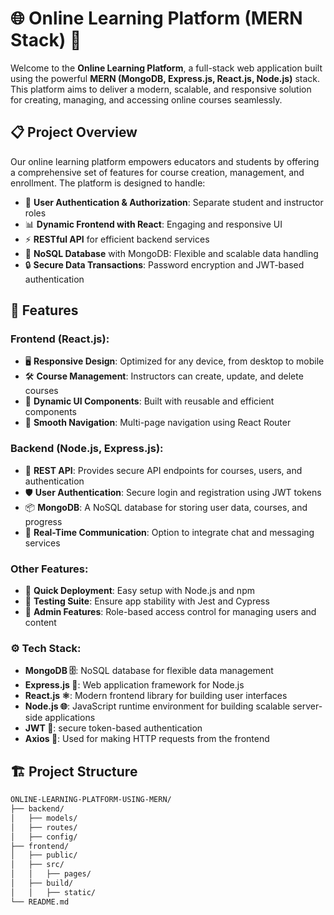 # 🌐 **Online Learning Platform (MERN Stack)** 🚀

Welcome to the **Online Learning Platform**, a full-stack web application built using the powerful **MERN (MongoDB, Express.js, React.js, Node.js)** stack. This platform aims to deliver a modern, scalable, and responsive solution for creating, managing, and accessing online courses seamlessly.

## 📋 **Project Overview**

Our online learning platform empowers educators and students by offering a comprehensive set of features for course creation, management, and enrollment. The platform is designed to handle:

- 🌟 **User Authentication & Authorization**: Separate student and instructor roles
- 📊 **Dynamic Frontend with React**: Engaging and responsive UI
- ⚡ **RESTful API** for efficient backend services
- 📁 **NoSQL Database** with MongoDB: Flexible and scalable data handling
- 🔒 **Secure Data Transactions**: Password encryption and JWT-based authentication

## 🎯 **Features**

### **Frontend (React.js)**:
  - 🖥️ **Responsive Design**: Optimized for any device, from desktop to mobile
  - 🛠️ **Course Management**: Instructors can create, update, and delete courses
  - 🔄 **Dynamic UI Components**: Built with reusable and efficient components
  - 🧭 **Smooth Navigation**: Multi-page navigation using React Router
  
### **Backend (Node.js, Express.js)**:
  - 🔗 **REST API**: Provides secure API endpoints for courses, users, and authentication
  - 🛡️ **User Authentication**: Secure login and registration using JWT tokens
  - 📦 **MongoDB**: A NoSQL database for storing user data, courses, and progress
  - 💬 **Real-Time Communication**: Option to integrate chat and messaging services

### **Other Features**:
  - 🚀 **Quick Deployment**: Easy setup with Node.js and npm
  - 🧪 **Testing Suite**: Ensure app stability with Jest and Cypress
  - 📝 **Admin Features**: Role-based access control for managing users and content

### **⚙️ Tech Stack**:

   - **MongoDB 🗄️**: NoSQL database for flexible data management
   - **Express.js 🚏**: Web application framework for Node.js
   - **React.js ⚛️**: Modern frontend library for building user interfaces
   - **Node.js 🌐**: JavaScript runtime environment for building scalable server-side applications
   - **JWT 🔑**: secure token-based authentication
   - **Axios 📡**: Used for making HTTP requests from the frontend

## 🏗️ **Project Structure**

```bash
ONLINE-LEARNING-PLATFORM-USING-MERN/
├── backend/       
│   ├── models/
│   ├── routes/             
│   ├── config/                 
├── frontend/
│   ├── public/             
│   ├── src/
│   │   ├── pages/
│   ├── build/
│   │   ├── static/           
└── README.md
```

